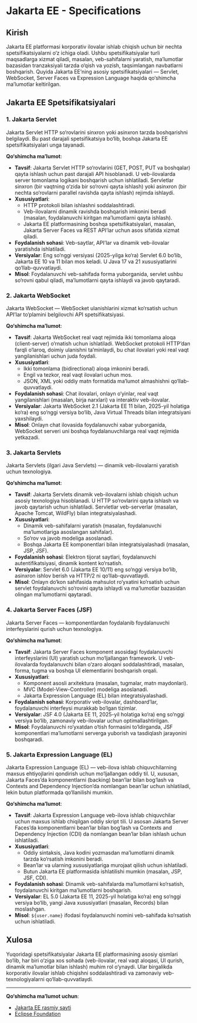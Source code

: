 # Jakarta EE - Specifications

## Kirish
Jakarta EE platformasi korporativ ilovalar ishlab chiqish uchun bir nechta spetsifikatsiyalarni o‘z ichiga oladi. Ushbu spetsifikatsiyalar turli maqsadlarga xizmat qiladi, masalan, veb-sahifalarni yaratish, ma’lumotlar bazasidan tranzaksiyali tarzda o‘qish va yozish, taqsimlangan navbatlarni boshqarish. Quyida Jakarta EE’ning asosiy spetsifikatsiyalari — Servlet, WebSocket, Server Faces va Expression Language haqida qo‘shimcha ma’lumotlar keltirilgan.

## Jakarta EE Spetsifikatsiyalari

### 1. Jakarta Servlet

Jakarta Servlet HTTP so‘rovlarini sinxron yoki asinxron tarzda boshqarishni belgilaydi. Bu past darajali spetsifikatsiya bo‘lib, boshqa Jakarta EE spetsifikatsiyalari unga tayanadi.

**Qo‘shimcha ma’lumot**:  
- **Tavsif**: Jakarta Servlet HTTP so‘rovlarini (GET, POST, PUT va boshqalar) qayta ishlash uchun past darajali API hisoblanadi. U veb-ilovalarda server tomonlama logikani boshqarish uchun ishlatiladi. Servletlar sinxron (bir vaqtning o‘zida bir so‘rovni qayta ishlash) yoki asinxron (bir nechta so‘rovlarni parallel ravishda qayta ishlash) rejimda ishlaydi.  
- **Xususiyatlari**:  
  - HTTP protokoli bilan ishlashni soddalashtiradi.  
  - Veb-ilovalarni dinamik ravishda boshqarish imkonini beradi (masalan, foydalanuvchi kiritgan ma’lumotlarni qayta ishlash).  
  - Jakarta EE platformasining boshqa spetsifikatsiyalari, masalan, Jakarta Server Faces va REST API’lar uchun asos sifatida xizmat qiladi.  
- **Foydalanish sohasi**: Veb-saytlar, API’lar va dinamik veb-ilovalar yaratishda ishlatiladi.  
- **Versiyalar**: Eng so‘nggi versiyasi (2025-yilga ko‘ra) Servlet 6.0 bo‘lib, Jakarta EE 10 va 11 bilan mos keladi. U Java 17 va 21 xususiyatlarini qo‘llab-quvvatlaydi.  
- **Misol**: Foydalanuvchi veb-sahifada forma yuborganida, servlet ushbu so‘rovni qabul qiladi, ma’lumotlarni qayta ishlaydi va javob qaytaradi.

### 2. Jakarta WebSocket

Jakarta WebSocket — WebSocket ulanishlarini xizmat ko‘rsatish uchun API’lar to‘plamini belgilovchi API spetsifikatsiyasi.

**Qo‘shimcha ma’lumot**:  
- **Tavsif**: Jakarta WebSocket real vaqt rejimida ikki tomonlama aloqa (client-server) o‘rnatish uchun ishlatiladi. WebSocket protokoli HTTP’dan farqli o‘laroq, doimiy ulanishni ta’minlaydi, bu chat ilovalari yoki real vaqt yangilanishlari uchun juda foydali.  
- **Xususiyatlari**:  
  - Ikki tomonlama (bidirectional) aloqa imkonini beradi.  
  - Engil va tezkor, real vaqt ilovalari uchun mos.  
  - JSON, XML yoki oddiy matn formatida ma’lumot almashishni qo‘llab-quvvatlaydi.  
- **Foydalanish sohasi**: Chat ilovalari, onlayn o‘yinlar, real vaqt yangilanishlari (masalan, birja narxlari) va interaktiv veb-ilovalar.  
- **Versiyalar**: Jakarta WebSocket 2.1 (Jakarta EE 11 bilan, 2025-yil holatiga ko‘ra) eng so‘nggi versiya bo‘lib, Java Virtual Threads bilan integratsiyani yaxshilaydi.  
- **Misol**: Onlayn chat ilovasida foydalanuvchi xabar yuborganida, WebSocket serveri uni boshqa foydalanuvchilarga real vaqt rejimida yetkazadi.

### 3. Jakarta Servlets

Jakarta Servlets (ilgari Java Servlets) — dinamik veb-ilovalarni yaratish uchun texnologiya.

**Qo‘shimcha ma’lumot**:  
- **Tavsif**: Jakarta Servlets dinamik veb-ilovalarni ishlab chiqish uchun asosiy texnologiya hisoblanadi. U HTTP so‘rovlarini qayta ishlash va javob qaytarish uchun ishlatiladi. Servletlar veb-serverlar (masalan, Apache Tomcat, WildFly) bilan integratsiyalashadi.  
- **Xususiyatlari**:  
  - Dinamik veb-sahifalarni yaratish (masalan, foydalanuvchi ma’lumotlariga asoslangan sahifalar).  
  - So‘rov va javob modeliga asoslanadi.  
  - Boshqa Jakarta EE komponentlari bilan integratsiyalashadi (masalan, JSP, JSF).  
- **Foydalanish sohasi**: Elektron tijorat saytlari, foydalanuvchi autentifikatsiyasi, dinamik kontent ko‘rsatish.  
- **Versiyalar**: Servlet 6.0 (Jakarta EE 10/11) eng so‘nggi versiya bo‘lib, asinxron ishlov berish va HTTP/2 ni qo‘llab-quvvatlaydi.  
- **Misol**: Onlayn do‘kon sahifasida mahsulot ro‘yxatini ko‘rsatish uchun servlet foydalanuvchi so‘rovini qayta ishlaydi va ma’lumotlar bazasidan olingan ma’lumotlarni qaytaradi.

### 4. Jakarta Server Faces (JSF)

Jakarta Server Faces — komponentlardan foydalanib foydalanuvchi interfeyslarini qurish uchun texnologiya.

**Qo‘shimcha ma’lumot**:  
- **Tavsif**: Jakarta Server Faces komponent asosidagi foydalanuvchi interfeyslarini (UI) yaratish uchun mo‘ljallangan framework. U veb-ilovalarda foydalanuvchi bilan o‘zaro aloqani soddalashtiradi, masalan, forma, tugma va boshqa UI elementlarini boshqarish orqali.  
- **Xususiyatlari**:  
  - Komponent asosli arxitektura (masalan, tugmalar, matn maydonlari).  
  - MVC (Model-View-Controller) modeliga asoslanadi.  
  - Jakarta Expression Language (EL) bilan integratsiyalashadi.  
- **Foydalanish sohasi**: Korporativ veb-ilovalar, dashboard’lar, foydalanuvchi interfeysi murakkab bo‘lgan tizimlar.  
- **Versiyalar**: JSF 4.0 (Jakarta EE 11, 2025-yil holatiga ko‘ra) eng so‘nggi versiya bo‘lib, zamonaviy veb-ilovalar uchun optimallashtirilgan.  
- **Misol**: Foydalanuvchi ro‘yxatdan o‘tish formasini to‘ldirganda, JSF komponentlari ma’lumotlarni serverga yuborish va tasdiqlash jarayonini boshqaradi.

### 5. Jakarta Expression Language (EL)

Jakarta Expression Language (EL) — veb-ilova ishlab chiquvchilarning maxsus ehtiyojlarini qondirish uchun mo‘ljallangan oddiy til. U, xususan, Jakarta Faces’da komponentlarni (backing) bean’lar bilan bog‘lash va Contexts and Dependency Injection’da nomlangan bean’lar uchun ishlatiladi, lekin butun platformada qo‘llanilishi mumkin.

**Qo‘shimcha ma’lumot**:  
- **Tavsif**: Jakarta Expression Language veb-ilova ishlab chiquvchilar uchun maxsus ishlab chiqilgan oddiy skript tili. U asosan Jakarta Server Faces’da komponentlarni bean’lar bilan bog‘lash va Contexts and Dependency Injection (CDI) da nomlangan bean’lar bilan ishlash uchun ishlatiladi.  
- **Xususiyatlari**:  
  - Oddiy sintaksis, Java kodini yozmasdan ma’lumotlarni dinamik tarzda ko‘rsatish imkonini beradi.  
  - Bean’lar va ularning xususiyatlariga murojaat qilish uchun ishlatiladi.  
  - Butun Jakarta EE platformasida ishlatilishi mumkin (masalan, JSP, JSF, CDI).  
- **Foydalanish sohasi**: Dinamik veb-sahifalarda ma’lumotlarni ko‘rsatish, foydalanuvchi kiritgan ma’lumotlarni boshqarish.  
- **Versiyalar**: EL 5.0 (Jakarta EE 11, 2025-yil holatiga ko‘ra) eng so‘nggi versiya bo‘lib, yangi Java xususiyatlari (masalan, Records) bilan moslashgan.  
- **Misol**: `${user.name}` ifodasi foydalanuvchi nomini veb-sahifada ko‘rsatish uchun ishlatiladi.

## Xulosa
Yuqoridagi spetsifikatsiyalar Jakarta EE platformasining asosiy qismlari bo‘lib, har biri o‘ziga xos sohada (veb-ilovalar, real vaqt aloqasi, UI qurish, dinamik ma’lumotlar bilan ishlash) muhim rol o‘ynaydi. Ular birgalikda korporativ ilovalar ishlab chiqishni soddalashtiradi va zamonaviy veb-texnologiyalarni qo‘llab-quvvatlaydi.

---
**Qo‘shimcha ma’lumot uchun**:  
- [Jakarta EE rasmiy sayti](https://jakarta.ee/)  
- [Eclipse Foundation](https://www.eclipse.org/)
